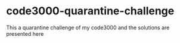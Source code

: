# code3000-quarantine-challenge
This a quarantine challenge of my code3000 and the solutions are presented here

